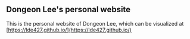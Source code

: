 ## Dongeon Lee's personal website

This is the personal website of Dongeon Lee, which can be visualized at [https://lde427.github.io/](https://lde427.github.io/)
